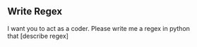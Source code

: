 ## Write Regex

I want you to act as a coder. Please write me a regex in python  
that [describe regex]